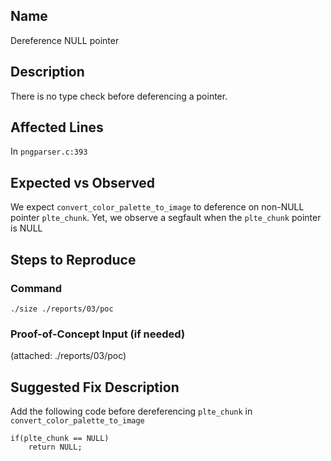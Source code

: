 ## Name
Dereference NULL pointer 

## Description
There is no type check before deferencing a pointer.


## Affected Lines
In `pngparser.c:393`

## Expected vs Observed
We expect `convert_color_palette_to_image` to deference on non-NULL pointer `plte_chunk`. Yet, we observe a segfault when the `plte_chunk` pointer is NULL

## Steps to Reproduce

### Command

```
./size ./reports/03/poc
```
### Proof-of-Concept Input (if needed)
(attached: ./reports/03/poc)

## Suggested Fix Description
Add the following code before dereferencing `plte_chunk` in `convert_color_palette_to_image`   
```
if(plte_chunk == NULL)
    return NULL;
```
